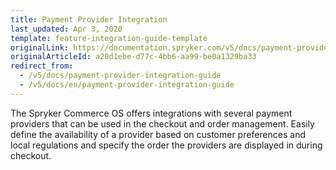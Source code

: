 ```yaml
---
title: Payment Provider Integration
last_updated: Apr 3, 2020
template: feature-integration-guide-template
originalLink: https://documentation.spryker.com/v5/docs/payment-provider-integration-guide
originalArticleId: a20d1ebe-d77c-4bb6-aa99-be0a1329ba33
redirect_from:
  - /v5/docs/payment-provider-integration-guide
  - /v5/docs/en/payment-provider-integration-guide
---
```


The Spryker Commerce OS offers integrations with several payment providers that can be used in the checkout and order management. Easily define the availability of a provider based on customer preferences and local regulations and specify the order the providers are displayed in during checkout.

